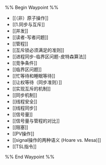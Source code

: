 %% Begin Waypoint %%
- [[（非）原子操作]]
- [[1.同步与互斥]]
- [[并发]]
- [[读者-写者问题]]
- [[管程]]
- [[互斥锁必须满足的准则]]
- [[进程同步-临界区问题-皮特森算法]]
- [[竞争条件]]
- [[临界区问题]]
- [[忙等待和睡眠等待]]
- [[让权等待（同步准则）]]
- [[实现互斥的机制]]
- [[同步机制]]
- [[线程安全]]
- [[线程同步]]
- [[信号量]]
- [[信号量与管程的对比]]
- [[阻塞]]
- [[PV操作]]
- [[signal操作的两种语义 (Hoare vs. Mesa)]]
- [[TSL指令]]

%% End Waypoint %%